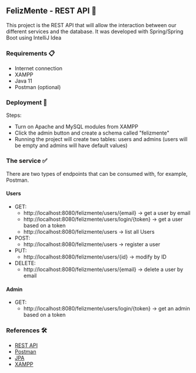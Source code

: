 ## FelizMente - REST API 🚀
This project is the REST API that will allow the interaction between our different services and the database.
It was developed with Spring/Spring Boot using IntelliJ Idea

### Requirements 📋

* Internet connection
* XAMPP
* Java 11
* Postman (optional)

### Deployment 🔧
Steps:
* Turn on Apache and MySQL modules from XAMPP
* Click the admin button and create a schema called "felizmente"
* Running the project will create two tables: users and admins (users will be empty and admins will have default values)

### The service ✅
There are two types of endpoints that can be consumed with, for example, Postman.

#### Users
* GET:
  * http://localhost:8080/felizmente/users/{email} -> get a user by email
  * http://localhost:8080/felizmente/users/login/{token} -> get a user based on a token
  * http://localhost:8080/felizmente/users -> list all Users
* POST:
  * http://localhost:8080/felizmente/users -> register a user
* PUT:
  * http://localhost:8080/felizmente/users/{id} -> modify by ID
* DELETE:
  * http://localhost:8080/felizmente/users/{email} -> delete a user by email

#### Admin
* GET:
  * http://localhost:8080/felizmente/users/login/{token} -> get an admin based on a token

### References 🛠️
* [REST API](https://www.redhat.com/en/topics/api/what-is-a-rest-api)
* [Postman](https://www.blazemeter.com/blog/how-use-postman-manage-and-execute-your-apis)
* [JPA](https://www.ibm.com/docs/en/was-liberty/base?topic=overview-java-persistence-api-jpa)
* [XAMPP](https://www.educba.com/what-is-xampp/)
